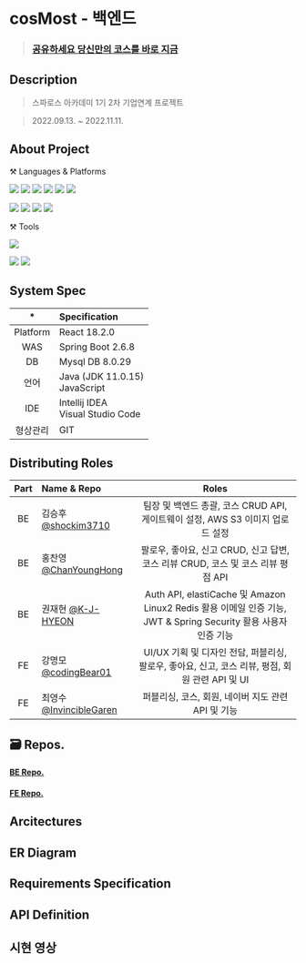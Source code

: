 
# cosMost - 백엔드
> ### [공유하세요 당신만의 코스를 바로 지금](https://cosmost.vercel.app/)

## Description
> 스파로스 아카데미 1기 2차 기업연계 프로젝트

> 2022.09.13. ~ 2022.11.11.

## About Project
⚒ Languages & Platforms

<img src="https://img.shields.io/badge/Java-007396?&style=for-the-badge&logo=Java&logoColor=white"/></a>
<img src="https://img.shields.io/badge/JPA-007396?&style=for-the-badge&logo=JPA&logoColor=white"/></a>
<img src="https://img.shields.io/badge/mysql-4479A1?style=for-the-badge&logo=mysql&logoColor=white"></a>
<img src="https://img.shields.io/badge/Spring%20Boot-6DB33F?style=for-the-badge&logo=Spring%20Boot&logoColor=white"> </a>
<img src="https://img.shields.io/badge/Spring%20Security-6DB33F?style=for-the-badge&logo=Spring%20Security&logoColor=white"></a>
<img src="https://img.shields.io/badge/JSON%20Web%20Tokens-000000?style=for-the-badge&logo=JSON%20Web%20Tokens&logoColor=white"></a>

<img src="https://img.shields.io/badge/Amazon%20AWS-232F3E?style=for-the-badge&logo=Amazon%20AWS&logoColor=white"></a>
<img src="https://img.shields.io/badge/Amazon%20S3-569A31?style=for-the-badge&logo=Amazon%20S3&logoColor=white"></a>
<img src="https://img.shields.io/badge/Amazon%20EC2-FF9900?style=for-the-badge&logo=Amazon%20EC2&logoColor=white"></a>
<img src="https://img.shields.io/badge/Amazon%20RDS-527FFF?style=for-the-badge&logo=Amazon%20RDS&logoColor=white">

⚒ Tools

<img src="https://img.shields.io/badge/IntelliJ%20IDEA-000000?&style=for-the-badge&logo=IntelliJ%20IDEA&logoColor=white"/> </a>


<img src="https://img.shields.io/badge/Git-F05032?&style=for-the-badge&logo=Git&logoColor=white"/> </a>
<img src="https://img.shields.io/badge/Postman-FF6C37?&style=for-the-badge&logo=Postman&logoColor=white"/>
  

## System Spec
| * | Specification |
|:------:| :- |
| Platform | React 18.2.0 |
| WAS | Spring Boot 2.6.8 |
| DB | Mysql DB 8.0.29 |
| 언어 | Java (JDK 11.0.15) </br>JavaScript |
| IDE | Intellij IDEA </br>Visual Studio Code |
| 형상관리 | GIT |
  

## Distributing Roles
|Part|Name & Repo|Roles|
|:---:|:---|:---:|
|BE|김승후 [@shockim3710](https://github.com/shockim3710)|팀장 및 백엔드 총괄, 코스 CRUD API, 게이트웨이 설정, AWS S3 이미지 업로드 설정|
|BE|홍찬영 [@ChanYoungHong](https://github.com/ChanYoungHong)|팔로우, 좋아요, 신고 CRUD, 신고 답변, 코스 리뷰 CRUD, 코스 및 코스 리뷰 평점 API|
|BE|권재현 [@K-J-HYEON](https://github.com/K-J-HYEON)|Auth API, elastiCache 및 Amazon Linux2 Redis 활용 이메일 인증 기능, JWT & Spring Security 활용 사용자 인증 기능|
|FE|강명모 [@codingBear01](https://github.com/codingBear01)|UI/UX 기획 및 디자인 전담, 퍼블리싱, 팔로우, 좋아요, 신고, 코스 리뷰, 평점, 회원 관련 API 및 UI|
|FE|최영수 [@InvincibleGaren](https://github.com/InvincibleGaren)|퍼블리싱, 코스, 회원, 네이버 지도 관련 API 및 기능|

## 🗃 Repos.
#### [BE Repo.](https://github.com/orgs/CosMost-BE/repositories)
#### [FE Repo.](https://github.com/codingBear01/cosmost_fe)

## Arcitectures

## ER Diagram

## Requirements Specification

## API Definition

## 시현 영상
